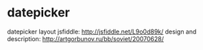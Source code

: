 # datepicker
datepicker layout
jsfiddle: http://jsfiddle.net/L9o0d89k/
design and description: http://artgorbunov.ru/bb/soviet/20070628/

